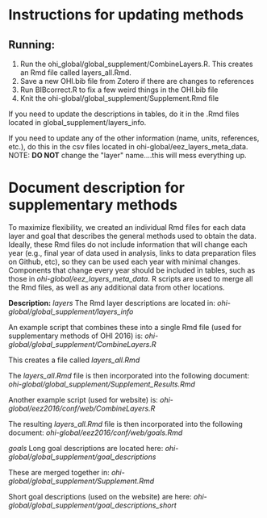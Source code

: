 # Instructions for updating methods

## Running:

1. Run the ohi_global/global_supplement/CombineLayers.R.  This creates an Rmd file called layers_all.Rmd.
2. Save a new OHI.bib file from Zotero if there are changes to references
3. Run BIBcorrect.R to fix a few weird things in the OHI.bib file
4. Knit the ohi-global/global_supplement/Supplement.Rmd file

If you need to update the descriptions in tables, do it in the .Rmd files located in global_supplement/layers_info.

If you need to update any of the other information (name, units, references, etc.), do this in the csv files located in ohi-global/eez_layers_meta_data.  NOTE: **DO NOT** change the "layer" name....this will mess everything up.


# Document description for supplementary methods

To maximize flexibility, we created an individual Rmd files for each data layer and goal that describes the general methods used to obtain the data.  Ideally, these Rmd files do not include information that will change each year (e.g., final year of data used in analysis, links to data preparation files on Github, etc), so they can be used each year with minimal changes.  Components that change every year should be included in tables, such as those in _ohi-global/eez_layers_meta_data_.  R scripts are used to merge all the Rmd files, as well as any additional data from other locations.

**Description:**
*layers*
The Rmd layer descriptions are located in: _ohi-global/global_supplement/layers_info_

An example script that combines these into a single Rmd file (used for supplementary methods of OHI 2016) is: _ohi-global/global_supplement/CombineLayers.R_

This creates a file called _layers_all.Rmd_

The _layers_all.Rmd_ file is then incorporated into the following document: _ohi-global/global_supplement/Supplement_Results.Rmd_

Another example script (used for website) is: _ohi-global/eez2016/conf/web/CombineLayers.R_

The resulting _layers_all.Rmd_ file is then incorporated into the following document: _ohi-global/eez2016/conf/web/goals.Rmd_

*goals*
Long goal descriptions are located here: _ohi-global/global_supplement/goal_descriptions_

These are merged together in: _ohi-global/global_supplement/Supplement.Rmd_

Short goal descriptions (used on the website) are here: _ohi-global/global_supplement/goal_descriptions_short_
